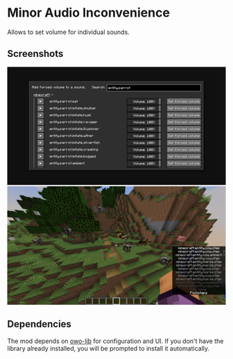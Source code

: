 # Minor Audio Inconvenience

Allows to set volume for individual sounds.

## Screenshots
!["Add forced volume to a sound" Menu](https://raw.githubusercontent.com/dotPast/MinorAudioInconvenience/refs/heads/main/assets/Add%20Screen.png)
!["Show all sounds in subtitles" Option](https://raw.githubusercontent.com/dotPast/MinorAudioInconvenience/refs/heads/main/assets/Subtitles.png)

## Dependencies
The mod depends on [owo-lib](https://github.com/wisp-forest/owo-lib) for configuration and UI. If you don't have the library already installed, you will be prompted to install it automatically.
